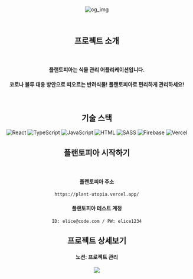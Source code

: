 <div align="center">

<br/>
  
![og_img](https://github.com/kes-knows-nothing/plantopia/assets/119156401/8bf94aed-34c5-4743-a856-d23929feface)

<br/>  

## 프로젝트 소개
<br/> 

#### 플랜토피아는 식물 관리 어플리케이션입니다. 
#### 코로나 블루 대응 방안으로 떠오르는 반려식물! 플랜토피아로 편리하게 관리하세요!

<br/> 

## 기술 스택
![React](https://img.shields.io/badge/React-323330?style=flat-square&logo=React&logoColor=61DAFB)
![TypeScript](https://img.shields.io/badge/TypeScript-323330?style=flat-square&logo=TypeScript&logoColor=3178C6)
![JavaScript](https://img.shields.io/badge/JavaScript-323330?style=flat-square&logo=JavaScript&logoColor=F7DF1E)
![HTML](https://img.shields.io/badge/HTML-323330?style=flat-square&logo=HTML5&logoColor=E34F26)
![SASS](https://img.shields.io/badge/Sass-323330?style=flat-square&logo=Sass&logoColor=CC6699)
![Firebase](https://img.shields.io/badge/Firebase-323330?style=flat-square&logo=Firebase&logoColor=FFCA28)
![Vercel](https://img.shields.io/badge/Vercel-323330?style=flat-square&logo=Vercel&logoColor=000000)


## 플랜토피아 시작하기

<br/>

#### 플랜토피아 주소

```
https://plant-utopia.vercel.app/
```

#### 플랜토피아 테스트 계정

```
ID: elice@code.com / PW: elice1234
```

## 프로젝트 상세보기

#### 노션: 프로젝트 관리 

<a href="https://capable-grapple-591.notion.site/c94ed1cab84f4a50816811dad83c82bd?pvs=4">
<img src="https://img.shields.io/badge/Notion-323330?style=flat-square&logo=Notion&logoColor=ffffff">
</a>
</div>
